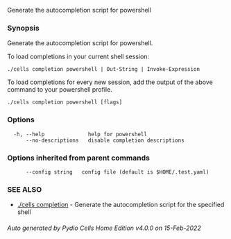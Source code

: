 Generate the autocompletion script for powershell

### Synopsis

Generate the autocompletion script for powershell.

To load completions in your current shell session:

	./cells completion powershell | Out-String | Invoke-Expression

To load completions for every new session, add the output of the above command
to your powershell profile.


```
./cells completion powershell [flags]
```

### Options

```
  -h, --help              help for powershell
      --no-descriptions   disable completion descriptions
```

### Options inherited from parent commands

```
      --config string   config file (default is $HOME/.test.yaml)
```

### SEE ALSO

* [./cells completion](./cells-completion)	 - Generate the autocompletion script for the specified shell

###### Auto generated by Pydio Cells Home Edition v4.0.0 on 15-Feb-2022
